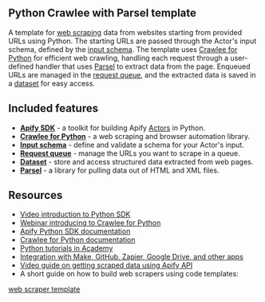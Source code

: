 ## Python Crawlee with Parsel template

<!-- This is an Apify template readme -->

A template for [web scraping](https://apify.com/web-scraping) data from websites starting from provided URLs using Python. The starting URLs are passed through the Actor's input schema, defined by the [input schema](https://docs.apify.com/platform/actors/development/input-schema). The template uses [Crawlee for Python](https://crawlee.dev/python) for efficient web crawling, handling each request through a user-defined handler that uses [Parsel](https://pypi.org/project/parsel/) to extract data from the page. Enqueued URLs are managed in the [request queue](https://crawlee.dev/python/api/class/RequestQueue), and the extracted data is saved in a [dataset](https://crawlee.dev/python/api/class/Dataset) for easy access.

## Included features

- **[Apify SDK](https://docs.apify.com/sdk/python/)** - a toolkit for building Apify [Actors](https://apify.com/actors) in Python.
- **[Crawlee for Python](https://crawlee.dev/python/)** - a web scraping and browser automation library.
- **[Input schema](https://docs.apify.com/platform/actors/development/input-schema)** - define and validate a schema for your Actor's input.
- **[Request queue](https://crawlee.dev/python/api/class/RequestQueue)** - manage the URLs you want to scrape in a queue.
- **[Dataset](https://crawlee.dev/python/api/class/Dataset)** - store and access structured data extracted from web pages.
- **[Parsel](https://pypi.org/project/parsel/)** - a library for pulling data out of HTML and XML files.

## Resources

- [Video introduction to Python SDK](https://www.youtube.com/watch?v=C8DmvJQS3jk)
- [Webinar introducing to Crawlee for Python](https://www.youtube.com/live/ip8Ii0eLfRY)
- [Apify Python SDK documentation](https://docs.apify.com/sdk/python/)
- [Crawlee for Python documentation](https://crawlee.dev/python/docs/quick-start)
- [Python tutorials in Academy](https://docs.apify.com/academy/python)
- [Integration with Make, GitHub, Zapier, Google Drive, and other apps](https://apify.com/integrations)
- [Video guide on getting scraped data using Apify API](https://www.youtube.com/watch?v=ViYYDHSBAKM)
- A short guide on how to build web scrapers using code templates:

[web scraper template](https://www.youtube.com/watch?v=u-i-Korzf8w)

